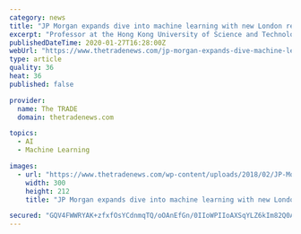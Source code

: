 ```yaml
---
category: news
title: "JP Morgan expands dive into machine learning with new London research centre"
excerpt: "Professor at the Hong Kong University of Science and Technology, Chak Wong, has been hired by JP Morgan to lead the new team of machine learning engineers. JP Morgan is expanding its foray into machine learning and artificial intelligence (AI) with the launch of a new London-based research centre, as it explores how it can use the technology ..."
publishedDateTime: 2020-01-27T16:28:00Z
webUrl: "https://www.thetradenews.com/jp-morgan-expands-dive-machine-learning-new-london-research-centre/"
type: article
quality: 36
heat: 36
published: false

provider:
  name: The TRADE
  domain: thetradenews.com

topics:
  - AI
  - Machine Learning

images:
  - url: "https://www.thetradenews.com/wp-content/uploads/2018/02/JP-Morgan-300x212.jpg"
    width: 300
    height: 212
    title: "JP Morgan expands dive into machine learning with new London research centre"

secured: "GQV4FWWRYAK+zfxfOsYCdnmqTQ/oOAnEfGn/0IIoWPIIoAXSqYLZ6kIm82Q0AYxAnDl4pe43w72TcqH7GUvmgMaBdgM5jKj5TIbSdldB3DycEZTn8yuEBt4KyjF3nQb5oZwIXHCS3EkI7NzC+j2n4iutXBma5fBVHrO7nQptg5V9xeiENSfDATRuD/pz0kd15shR3vlLh6vNm1tpDsMxyI6WHFAxl0Rd0VbqK/yFOt90wrlQbNeRWeHnIvEpaCC1YEtQV9W/TlOR/lHiTGVG2zZxFa0iriRW9lv7zdyOP64dHuypdfi0jkHn3rg6T64up4wQ/U3YjIFuXPZzyFcugPyseNXry0yP5RxzMS3XDbuL4xYrh+g1z2037eK9JMiyEWjbB2hioc7aDUr1YvVMpRngdmPf0VvCrHMNZ8e1tysOH1sl2EmNV+qQADcksIsQ2ZHx1ZLurUYu2C2dj6SANsIt7GEaqj7F04xZ5QuwB0c=;73GnC0gUsZaoE17rIP2Zeg=="
---
```


